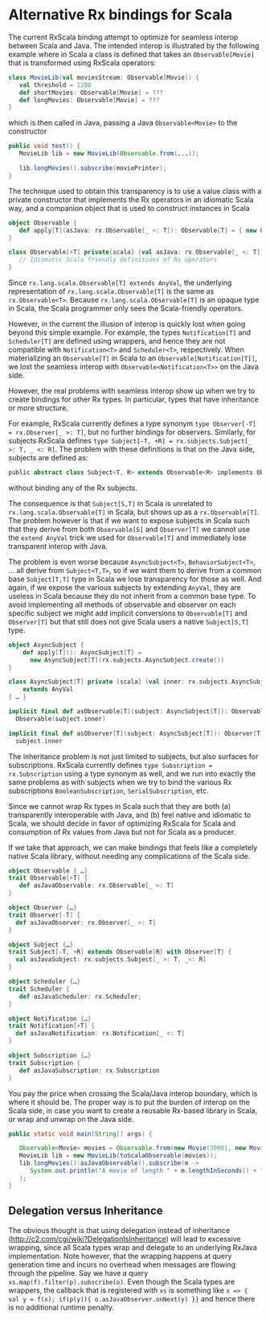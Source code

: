 Alternative Rx bindings for Scala
=================================

The current RxScala binding attempt to optimize for seamless interop between Scala and Java.
The intended interop is illustrated by the following example where in Scala a class is defined that takes
an `Observable[Movie]` that is transformed using RxScala operators:
```scala
class MovieLib(val moviesStream: Observable[Movie]) {
   val threshold = 1200
   def shortMovies: Observable[Movie] = ???
   def longMovies: Observable[Movie] = ???
}
```
which is then called in Java, passing a Java `Observable<Movie>` to the constructor
```java
public void test() {
   MovieLib lib = new MovieLib(Observable.from(...));

   lib.longMovies().subscribe(moviePrinter);
}
```
The technique used to obtain this transparency is to use a value class with a private constructor that implements
the Rx operators in an idiomatic Scala way, and a companion object that is used to construct instances in Scala
```scala
object Observable {
   def apply[T](asJava: rx.Observable[_ <: T]): Observable[T] = { new Observable[T](asJava) }
}

class Observable[+T] private[scala] (val asJava: rx.Observable[_ <: T])  extends AnyVal {
   // Idiomatic Scala friendly definitions of Rx operators
}
```
Since `rx.lang.scala.Observable[T] extends AnyVal`, the underlying representation of `rx.lang.scala.Observable[T]`
is the same as `rx.Observable<T>`. Because `rx.lang.scala.Observable[T]` is an opaque type in Scala,
the Scala programmer only sees the Scala-friendly operators.

However, in the current the illusion of interop is quickly lost when going beyond this simple example.
For example, the types `Notification[T]` and `Scheduler[T]` are defined using wrappers,
and hence they are not compatible with `Notification<T>` and `Scheduler<T>`, respectively.
When materializing an `Observable[T]` in Scala to an `Observable[Notification[T]]`,
we lost the seamless interop with `Observable<Notification<T>>` on the Java side.

However, the real problems with seamless interop show up when we try to create bindings for other Rx types.
In particular, types that have inheritance or more structure.

For example, RxScala currently defines a type synonym `type Observer[-T] = rx.Observer[_ >: T]`,
but no further bindings for observers.
Similarly, for subjects RxScala defines `type Subject[-T, +R] = rx.subjects.Subject[_ >: T, _ <: R]`.
The problem with these definitions is that on the Java side, subjects are defined as:
```scala
public abstract class Subject<T, R> extends Observable<R> implements Observer<T> { …}
```
without binding any of the Rx subjects.

The consequence is that `Subject[S,T]` in Scala is unrelated to `rx.lang.scala.Observable[T]` in Scala,
but shows up as a `rx.Observable[T]`. The problem however is that if we want to expose subjects in Scala
such that they derive from both `Observable[S]` and `Observer[T]` we cannot use the `extend AnyVal` trick
we used for `Observable[T]` and immediately lose transparent interop with Java.

The problem is even worse because `AsyncSubject<T>`, `BehaviorSubject<T>`, … all derive from `Subject<T,T>`,
so if we want them to derive from a common base `Subject[T,T]` type in Scala we lose transparency for those as well.
And again, if we expose the various subjects by extending `AnyVal`, they are useless in Scala because they do not inherit
from a common base type. To avoid implementing all methods of observable and observer on each specific subject
we might add implicit conversions to `Observable[T]` and `Observer[T]` but that still does not give Scala users
a native `Subject[S,T]` type.
```scala
object AsyncSubject {
    def apply[T](): AsyncSubject[T] =
      new AsyncSubject[T](rx.subjects.AsyncSubject.create())
}

class AsyncSubject[T] private [scala] (val inner: rx.subjects.AsyncSubject[T])
    extends AnyVal
{ … }

implicit final def asObservable[T](subject: AsyncSubject[T]): Observable[T] =
  Observable(subject.inner)

implicit final def asObserver[T](subject: AsyncSubject[T]): Observer[T] =
  subject.inner
```
The inheritance problem is not just limited to subjects, but also surfaces for subscriptions.
RxScala currently defines `type Subscription = rx.Subscription` using a type synonym as well,
and we run into exactly the same problems as with subjects when we try to bind the
various Rx subscriptions `BooleanSubscription`, `SerialSubscription`,  etc.

Since we cannot wrap Rx types in Scala such that they are both (a) transparently interoperable with Java,
and (b) feel native and idiomatic to Scala, we should decide in favor of optimizing RxScala for Scala
and consumption of Rx values from Java but not for Scala as a producer.

If we take that approach, we can make bindings that feels like a completely native Scala library,
without needing any complications of the Scala side.
```scala
object Observable { …}
trait Observable[+T] {
   def asJavaObservable: rx.Observable[_ <: T]
}

object Observer {…}
trait Observer[-T] {
  def asJavaObserver: rx.Observer[_ >: T]
}

object Subject {…}
trait Subject[-T, +R] extends Observable[R] with Observer[T] {
  val asJavaSubject: rx.subjects.Subject[_ >: T, _<: R]
}

object Scheduler {…}
trait Scheduler {
   def asJavaScheduler: rx.Scheduler;
}

object Notification {…}
trait Notification[+T] {
  def asJavaNotification: rx.Notification[_ <: T]
}

object Subscription {…}
trait Subscription {
   def asJavaSubscription: rx.Subscription
}
```
You pay the price when crossing the Scala/Java interop boundary, which is where it should be.
The proper way is to put the burden of interop on the Scala side, in case you want to create
a reusable Rx-based library in Scala, or wrap and unwrap on the Java side.
```java
public static void main(String[] args) {

   Observable<Movie> movies = Observable.from(new Movie(3000), new Movie(1000), new Movie(2000));
   MovieLib lib = new MovieLib(toScalaObservable(movies));
   lib.longMovies().asJavaObservable().subscribe(m ->
      System.out.println("A movie of length " + m.lengthInSeconds() + "s")
   );
}
```
Delegation versus Inheritance
-----------------------------
The obvious thought is that using delegation instead of inheritance (http://c2.com/cgi/wiki?DelegationIsInheritance)
will lead to excessive wrapping, since all Scala types wrap and delegate to an underlying RxJava implementation.
Note however, that the wrapping happens at query generation time and incurs no overhead when messages are flowing
through the pipeline. Say we have a query `xs.map(f).filter(p).subscribe(o)`. Even though the Scala types are wrappers,
the callback that is registered with `xs` is something like `x => { val y = f(x); if(p(y)){ o.asJavaObserver.onNext(y) }}`
and hence there is no additional runtime penalty.